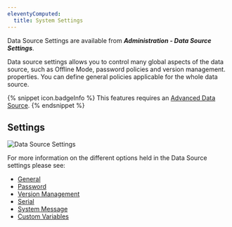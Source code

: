 ```yaml
---
eleventyComputed:
  title: System Settings
---
```

Data Source Settings are available from ***Administration - Data Source Settings***.  

Data source settings allows you to control many global aspects of the data source, such as Offline Mode, password policies and version management. properties. You can define general policies applicable for the whole data source.  

{% snippet icon.badgeInfo %} 
This features requires an [Advanced Data Source](/rdm/mac/data-sources/data-sources-types/advanced-data-sources/). 
{% endsnippet %}
 
## Settings 

![Data Source Settings](https://webdevolutions.azureedge.net/docs/en/rdm/mac/clip10374.png) 

For more information on the different options held in the Data Source settings please see:  

* [General](/rdm/mac/commands/administration/system-settings/general/) 
* [Password](/rdm/mac/commands/administration/system-settings/password-policy/) 
* [Version Management](/rdm/mac/commands/administration/system-settings/version-management/) 
* [Serial](/rdm/mac/commands/administration/licenses/) 
* [System Message](/rdm/mac/commands/administration/system-settings/system-message/) 
* [Custom Variables](/rdm/mac/commands/administration/system-settings/custom-variables/) 
